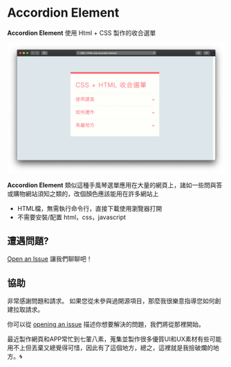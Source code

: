 # Accordion Element

**Accordion Element** 使用 Html + CSS 製作的收合選單

![Accordion Element](/images/Accordion-Element.png "Accordion Element")


**Accordion Element** 類似這種手風琴選單應用在大量的網頁上，諸如一些問與答或購物網站須知之類的，改個顏色應該能用在許多網站上

- HTML檔，無需執行命令行，直接下載使用瀏覽器打開
- 不需要安裝/配置 html，css，javascript

## 遭遇問題?

[Open an Issue](https://github.com/vincent531/css/issues/new) 讓我們聊聊吧！


## 協助

非常感謝問題和請求。 如果您從未參與過開源項目，那麼我很樂意指導您如何創建拉取請求。

你可以從 [opening an issue](https://github.com/vincent531/css/issues/new) 描述你想要解決的問題，我們將從那裡開始。

最近製作網頁和APP常忙到七葷八素，蒐集並製作很多優質UI和UX素材有些可能用不上但丟棄又總覺得可惜，因此有了這個地方，總之，這裡就是我撿破爛的地方。:cyclone:
